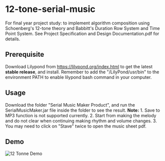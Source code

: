 # 12-tone-serial-music
For final year project study: to implement algorithm composition using Schoenberg's 12-tone theory and Babbitt's Duration Row System and Time Point System.
See Project Specification and Design Documentation.pdf for details.
## Prerequisite
Download Lilypond from https://lilypond.org/index.html to get the latest **stable release**, and install.
Remember to add the "<your directory>/LilyPond/usr/bin" to the environment PATH to enable lilypond bash command in your computer.
## Usage
Download the folder "Serial Music Maker Product", and run the SerialMusicMaker.jar file inside the folder to see the result.
**Note:** 1. Save to MP3 function is not supported currently.
		  2. Start from making the melody and do not clear when continuing making rhythm and volume changes.
		  3. You may need to click on "Stave" twice to open the music sheet pdf.
## Demo
![12 Tonne Demo][12Tonegif]

[12Tonegif]: https://github.com/AtonalStar/12-tone-serial-music/blob/master/12ToneMusic.gif?s=200
